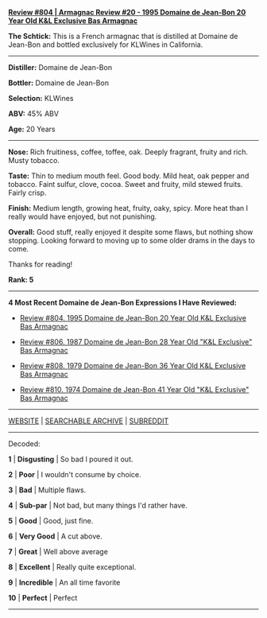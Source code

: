 
[**Review #804 | Armagnac Review #20 - 1995 Domaine de Jean-Bon 20 Year Old K&amp;L Exclusive Bas Armagnac**]( https://t8ke.review/review-804-1995-domaine-de-jean-bon-20-year-old-kl-exclusive-bas-armagnac/)

**The Schtick:** This is a French armagnac that is distilled at Domaine de Jean-Bon and bottled exclusively for KLWines in California. 

-----

**Distiller:** Domaine de Jean-Bon

**Bottler:** Domaine de Jean-Bon

**Selection:** KLWines

**ABV:**  45% ABV

**Age:** 20 Years 

-----

**Nose:**  Rich fruitiness, coffee, toffee, oak. Deeply fragrant, fruity and rich. Musty tobacco. 

**Taste:** Thin to medium mouth feel. Good body. Mild heat, oak pepper and tobacco. Faint sulfur, clove, cocoa. Sweet and fruity, mild stewed fruits. Fairly crisp.  

**Finish:** Medium length, growing heat, fruity, oaky, spicy. More heat than I really would have enjoyed, but not punishing. 

**Overall:** Good stuff, really enjoyed it despite some flaws, but nothing show stopping. Looking forward to moving up to some older drams in the days to come. 

Thanks for reading!

**Rank: 5**

----- 

**4 Most Recent Domaine de Jean-Bon Expressions I Have Reviewed:** 

- [Review #804. 1995 Domaine de Jean-Bon 20 Year Old K&amp;L Exclusive Bas Armagnac]( https://t8ke.review/review-804-1995-domaine-de-jean-bon-20-year-old-kl-exclusive-bas-armagnac/) 

- [Review #806. 1987 Domaine de Jean-Bon 28 Year Old "K&amp;L Exclusive" Bas Armagnac]( https://t8ke.review/review-806-1987-domaine-de-jean-bon-28-year-old-kl-exclusive-bas-armagnac/) 

- [Review #808. 1979 Domaine de Jean-Bon 36 Year Old K&amp;L Exclusive Bas Armagnac]( https://t8ke.review/review-808-1979-domaine-de-jean-bon-36-year-old-kl-exclusive-bas-armagnac/) 

- [Review #810. 1974 Domaine de Jean-Bon 41 Year Old "K&amp;L Exclusive" Bas Armagnac]( https://t8ke.review/review-810-1974-domaine-de-jean-bon-41-year-old-kl-exclusive-bas-armagnac/) 

-----

[WEBSITE](https://t8ke.review) | [SEARCHABLE ARCHIVE](https://t8ke.review/review-archive/) | [SUBREDDIT](https://reddit.com/r/t8kereviews)

-----

Decoded:

**1** | **Disgusting** | So bad I poured it out.

**2** | **Poor** | I wouldn't consume by choice.

**3** | **Bad** | Multiple flaws.

**4** | **Sub-par** | Not bad, but many things I'd rather have.

**5** | **Good** | Good, just fine.

**6** | **Very Good** | A cut above.

**7** | **Great** | Well above average

**8** | **Excellent** | Really quite exceptional.

**9** | **Incredible** | An all time favorite

**10** | **Perfect** | Perfect

----

